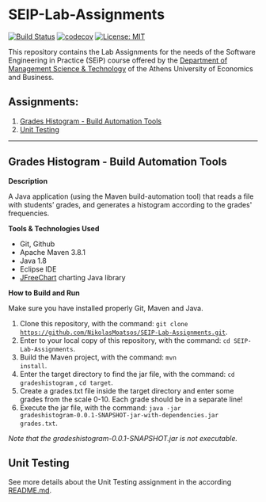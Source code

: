 # SEIP-Lab-Assignments
[![Build Status](https://travis-ci.com/NikolasMoatsos/SEIP-Lab-Assignments.svg?token=hsTvfFtqwpyWiMP9NiyE&branch=main)](https://travis-ci.com/NikolasMoatsos/SEIP-Lab-Assignments)
[![codecov](https://codecov.io/gh/NikolasMoatsos/SEIP-Lab-Assignments/branch/main/graph/badge.svg?token=7CQHIBNVSK)](https://codecov.io/gh/NikolasMoatsos/SEIP-Lab-Assignments)
[![License: MIT](https://img.shields.io/badge/License-MIT-yellow.svg)](https://opensource.org/licenses/MIT)

This repository contains the Lab Assignments for the needs of the Software Engineering in Practice (SEiP) course offered by the [Department of Management Science & Technology](https://www.dept.aueb.gr/en/dmst) of the Athens University of Economics and Business.

## Assignments:
1. [Grades Histogram - Build Automation Tools](#build) 
2. [Unit Testing](#unittesting)

---

## <a name="build"></a>Grades Histogram - Build Automation Tools

**Description**

A Java application (using the Maven build-automation tool)
that reads a file with students’ grades, and generates a histogram according to the grades' frequencies.

**Tools & Technologies Used**
- Git, Github
- Apache Maven 3.8.1
- Java 1.8
- Eclipse IDE
- [JFreeChart](https://www.jfree.org/jfreechart/) charting Java library

**How to Build and Run**

Make sure you have installed properly Git, Maven and Java.

1. Clone this repository, with the command: <code>git clone https://github.com/NikolasMoatsos/SEIP-Lab-Assignments.git</code>.
2. Enter to your local copy of this repository, with the command: <code>cd SEIP-Lab-Assignments</code>.
3. Build the Maven project, with the command: <code>mvn install</code>.
4. Enter the target directory to find the jar file, with the command: <code>cd gradeshistogram</code> , <code>cd target</code>.
5. Create a grades.txt file inside the target directory and enter some grades from the scale 0-10. Each grade should be in a separate line!  
6. Execute the jar file, with the command: <code>java -jar gradeshistogram-0.0.1-SNAPSHOT-jar-with-dependencies.jar grades.txt</code>.

*Note that the gradeshistogram-0.0.1-SNAPSHOT.jar is not executable.*

## <a name="unittesting"></a>Unit Testing

See more details about the Unit Testing assignment in the according [README.md](https://github.com/NikolasMoatsos/SEIP-Lab-Assignments/blob/development/unittesting/README.md).
